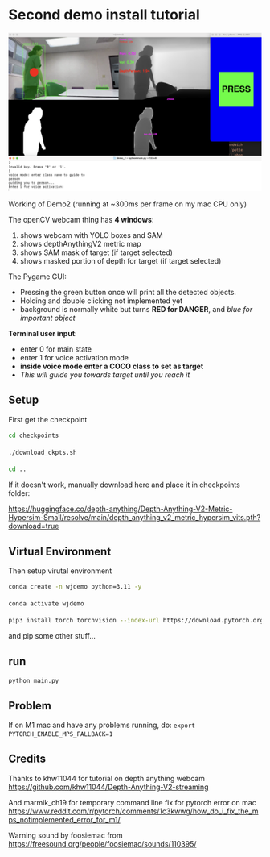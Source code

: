 
# Second demo install tutorial

![Project Diagram](demo2.png)

Working of Demo2 (running at ~300ms per frame on my mac CPU only)

The openCV webcam thing has **4 windows**:
1) shows webcam with YOLO boxes and SAM
2) shows depthAnythingV2 metric map
3) shows SAM mask of target (if target selected)
4) shows masked portion of depth for target (if target selected)

The Pygame GUI:
- Pressing the green button once will print all the detected objects. 
- Holding and double clicking not implemented yet
- background is normally white but turns **RED for DANGER**, and *blue for important object*

**Terminal user input**:
- enter 0 for main state
- enter 1 for voice activation mode
- **inside voice mode enter a COCO class to set as target**
- *This will guide you towards target until you reach it*




## Setup

First get the checkpoint
```bash
cd checkpoints

./download_ckpts.sh

cd ..
```

If it doesn't work, manually download here and place it in checkpoints folder:

https://huggingface.co/depth-anything/Depth-Anything-V2-Metric-Hypersim-Small/resolve/main/depth_anything_v2_metric_hypersim_vits.pth?download=true


## Virtual Environment

Then setup virutal environment

```bash 
conda create -n wjdemo python=3.11 -y

conda activate wjdemo

pip3 install torch torchvision --index-url https://download.pytorch.org/whl/cu121
```

and pip some other stuff...


## run

```
python main.py
```


## Problem

If on M1 mac and have any problems running, do:
```export PYTORCH_ENABLE_MPS_FALLBACK=1```


## Credits 

Thanks to khw11044 for tutorial on depth anything webcam
https://github.com/khw11044/Depth-Anything-V2-streaming

And marmik_ch19 for temporary command line fix for pytorch error on mac
https://www.reddit.com/r/pytorch/comments/1c3kwwg/how_do_i_fix_the_mps_notimplemented_error_for_m1/

Warning sound by foosiemac from
https://freesound.org/people/foosiemac/sounds/110395/
